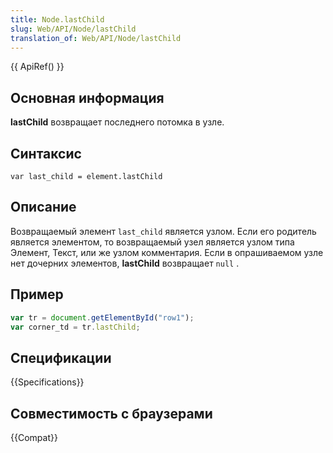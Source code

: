 ```yaml
---
title: Node.lastChild
slug: Web/API/Node/lastChild
translation_of: Web/API/Node/lastChild
---
```


{{ ApiRef() }}

## Основная информация

**lastChild** возвращает последнего потомка в узле.

## Синтаксис

```
var last_child = element.lastChild
```

## Описание

Возвращаемый элемент `last_child` является узлом. Если его родитель является элементом, то возвращаемый узел является узлом типа Элемент, Текст, или же узлом комментария. Если в опрашиваемом узле нет дочерних элементов, **lastChild** возвращает `null` .

## Пример

```js
var tr = document.getElementById("row1");
var corner_td = tr.lastChild;
```

## Спецификации

{{Specifications}}

## Совместимость с браузерами

{{Compat}}
